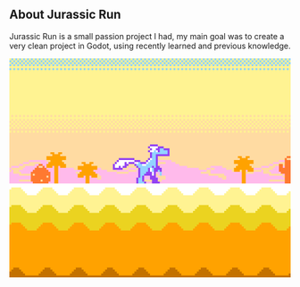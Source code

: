 ## About Jurassic Run
 Jurassic Run is a small passion project I had, my main goal was to create a very clean project in Godot, using recently learned and previous knowledge.

![The game's main menu](screenshots/wide.png)